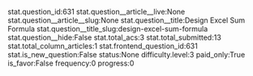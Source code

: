 stat.question_id:631
stat.question__article__live:None
stat.question__article__slug:None
stat.question__title:Design Excel Sum Formula
stat.question__title_slug:design-excel-sum-formula
stat.question__hide:False
stat.total_acs:3
stat.total_submitted:13
stat.total_column_articles:1
stat.frontend_question_id:631
stat.is_new_question:False
status:None
difficulty.level:3
paid_only:True
is_favor:False
frequency:0
progress:0
